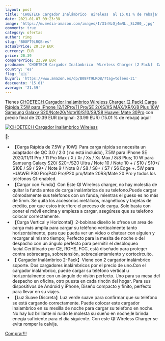 ```yaml
---
layout: post
title: 'CHOETECH Cargador Inalámbrico  Wireless  al 15.01 % de rebaja'
date: 2021-01-07 09:23:38
image: 'https://m.media-amazon.com/images/I/31rNzQj4mNL._SL200_.jpg'
comments: true
category: ofertas
author: ring
slug: 'B08FT9LRQB-es'
actualPrice: 20.39 EUR
currency: EUR
price: 20.39
comparePrice: 23.99 EUR
prodname: 'CHOETECH Cargador Inalámbrico  Wireless Charger [2 Pack]  Carga Rápida 7.5W para iPhone 12/12Pro/11 Pro/SE 2/XS/XS MAX/XR/X/8 Plus  10W Samsung Galaxy S20/Note20/Note10/S10/S9/S8  Huawei Mate 30Pro'
country: 'es'
flag: '🇪🇸'
buyurl: 'https://www.amazon.es/dp/B08FT9LRQB/?tag=tolees-21'
descuento: '15.01'
average: '21.59'
---
```


Tienes [CHOETECH Cargador Inalámbrico  Wireless Charger [2 Pack]  Carga Rápida 7.5W para iPhone 12/12Pro/11 Pro/SE 2/XS/XS MAX/XR/X/8 Plus  10W Samsung Galaxy S20/Note20/Note10/S10/S9/S8  Huawei Mate 30Pro](https://www.amazon.es/dp/B08FT9LRQB/?tag=tolees-21) con precio final de  20.39 EUR (original: 23.99 EUR) (15.01 %  de rebaja) aqui!

[![CHOETECH Cargador Inalámbrico  Wireless ](https://m.media-amazon.com/images/I/31rNzQj4mNL._SL200_.jpg)](https://www.amazon.es/dp/B08FT9LRQB/?tag=tolees-21)

🔎:

- 【Carga Rápida de 7.5W y 10W】Para carga rápida se necesita un adaptador de QC 3.0 / 2.0 ( no está incluido), 7.5W para iPhone SE 2020/11/11 Pro / 11 Pro Max / X / Xr / Xs / Xs Max / 8/8 Plus; 10 W para Samsung Galaxy S20/ S20+/S20 Ultra / Note 10 / Note 10 + / S10 / S10+/ S10E / S9 / S9+ / Note 9 / Note 8 / S8 / S8+ / S7 / S6 Edge +. 5W para HUAWEI P30 Pro/P40 Pro/P20 pro/Mate 20RS/Mate 20 Pro y todos los teléfonos QI-enabled.
- 【Cargar con Funda】Con Este QI Wireless charger, no hay molestia de quitar la funda antes de carga inalámbrica de su telefono.Puede cargar cómodamente sus telefonos con un funda, mientras el gueso es no más de 5mm. Se quita los accesorios metálicos, magnéticos y tarjetas de crédito, por que estos interfiere el preceso de carga. Solo basta con poner el móvil encima y empieza a cargar, asegúrese que su telefono colocar correctamente.
- 【Carga Vertical y Horizontal】2-bobinas diseño le ofrece un area de carga más amplia para cargar su teléfono verticalmente tanto horizontalmente, para que pueda ver un video o chatear con alguien y recargar al mismo tiempo; Perfecto para la mesita de noche o del despacho con un ángulo perfecto para permitir el desbloqueo facial.Certificado por CE, ROHS, FCC, está diseñado para proteger contra sobrecarga, sobretensión, sobrecalentamiento y cortocircuito.
- 【 Cargador Inalámbrico 2-Pack】Viene con 2 cargador inalámbrico soporte. Dos cargadores inalámbricos por el precio de uno.Con el cargador inalámbrico, puede cargar su teléfono vertical u horizontalmente con un ángulo de visión perfecto. Uno para su mesa del despacho en oficina, otro puesta en cada rincón del hogar. Para sus dispositivos de Android y iPhone, Diseño compacto y finito, perfecto para llevar en su viajes.
- 【Luz Suave Discreta】Luz verde suave para confirmar que su teléfono se está cargando correctamente. Puede colocar este cargador inalambrico en su mesilla de noche para cargar su telefono en noche. No hay luz brillante ni ruido le molesta su sueño en noche,le brinda enegía suficiente para el día siguiente. Con este QI Wireless Charger se evita romper la calvija.

[Comprar!!!](https://www.amazon.es/dp/B08FT9LRQB/?tag=tolees-21)
